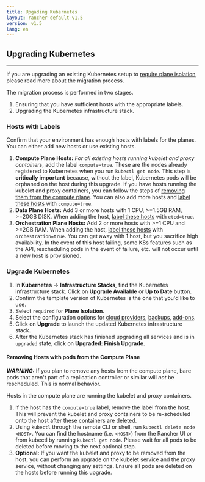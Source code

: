 ```yaml
---
title: Upgading Kubernetes
layout: rancher-default-v1.5
version: v1.5
lang: en
---
```


## Upgrading Kubernetes
---

If you are upgrading an existing Kubernetes setup to [require plane isolation]({{site.baseurl}}/rancher/{{page.version}}/{{page.lang}}/kubernetes/resiliency-planes/), please read more about the migration process.

The migration process is performed in two stages.

1. Ensuring that you have sufficient hosts with the appropriate labels.
2. Upgrading the Kubernetes infrastructure stack.

### Hosts with Labels

Confirm that your environment has enough hosts with labels for the planes. You can either add new hosts or use existing hosts.

1. **Compute Plane Hosts:** _For all existing hosts running kubelet and proxy containers_, add the label `compute=true`. These are the nodes already registered to Kubernetes when you run `kubectl get node`. This step is **critically important** because, without the label, Kubernetes pods will be orphaned on the host during this upgrade. If you have hosts running the kubelet and proxy containers, you can follow the steps of [removing them from the compute plane](#removing-hosts-with-pods-from-the-compute-plane).  You can also add more hosts and [label these hosts]({{site.baseurl}}/rancher/{{page.version}}/{{page.lang}}/hosts/#host-labels) with `compute=true`.
2. **Data Plane Hosts:** Add 3 or more hosts with 1 CPU, >=1.5GB RAM, >=20GB DISK. When adding the host, [label these hosts]({{site.baseurl}}/rancher/{{page.version}}/{{page.lang}}/hosts/#host-labels) with `etcd=true`.
3. **Orchestration Plane Hosts:** Add 2 or more hosts with >=1 CPU and >=2GB RAM. When adding the host, [label these hosts]({{site.baseurl}}/rancher/{{page.version}}/{{page.lang}}/hosts/#host-labels) with `orchestration=true`. You can get away with 1 host, but you sacrifice high availability. In the event of this host failing, some K8s features such as the API, rescheduling pods in the event of failure, etc. will not occur until a new host is provisioned.

### Upgrade Kubernetes

1. In **Kubernetes** -> **Infrastructure Stacks**, find the Kubernetes infrastructure stack. Click on **Upgrade Available** or **Up to Date**  button.
2. Confirm the template version of Kubernetes is the one that you'd like to use.
3. Select `required` for **Plane Isolation**.
3. Select the configuration options for [cloud providers]({{site.baseurl}}/rancher/{{page.version}}/{{page.lang}}/kubernetes/providers/), [backups]({{site.baseurl}}/rancher/{{page.version}}/{{page.lang}}/kubernetes/backups/), [add-ons]({{site.baseurl}}/rancher/{{page.version}}/{{page.lang}}/kubernetes/addons/).
4. Click on **Upgrade** to launch the updated Kubernetes infrastructure stack.
5. After the Kubernetes stack has finished upgrading all services and is in `upgraded` state, click on **Upgraded: Finish Upgrade**.

#### Removing Hosts with pods from the Compute Plane

**_WARNING:_** If you plan to remove any hosts from the compute plane, bare pods that aren't part of a replication controller or similar will _not_ be rescheduled. This is normal behavior.

Hosts in the compute plane are running the kubelet and proxy containers.

1. If the host has the `compute=true` label, remove the label from the host. This will prevent the kubelet and proxy containers to be re-scheduled onto the host after these containers are deleted.
2. Using `kubectl` through the remote CLI or shell, run `kubectl delete node <HOST>`. You can find the hostname (i.e. `<HOST>`) from the Rancher UI or from kubectl by running `kubectl get node`. Please wait for all pods to be deleted before moving to the next optional step.
3. **Optional:** If you want the kubelet and proxy to be removed from the host, you can perform an upgrade on the kubelet service and the proxy service, without changing any settings. Ensure all pods are deleted on the hosts before running this upgrade.
